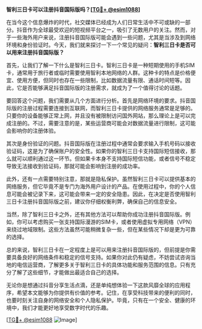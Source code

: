 **智利三日卡可以注册抖音国际版吗？[[TG💪+ @esim1088](https://t.me/s/esim1088)]**

在当今这个信息爆炸的时代，社交媒体已经成为人们日常生活中不可或缺的一部分。抖音作为全球最受欢迎的短视频平台之一，吸引了无数用户的关注。然而，对于一些海外用户来说，注册抖音国际版可能会遇到一些问题，尤其是当涉及到网络环境和身份验证时。今天，我们就来探讨一下一个常见的疑问：**智利三日卡是否可以用来注册抖音国际版？**

首先，让我们了解一下什么是智利三日卡。智利三日卡是一种短期使用的手机SIM卡，通常用于旅行者或临时需要使用智利本地网络的人群。这种卡的特点是价格便宜、使用方便，但同时也存在一些限制，比如数据流量有限、通话时间短等。因此，它是否能够满足抖音国际版的注册需求，就成为了一个值得讨论的话题。

要回答这个问题，我们需要从几个方面进行分析。首先是网络环境的要求。抖音国际版的注册过程需要连接到互联网，而智利三日卡提供的网络服务通常是足够的。只要你的设备能够正常上网，并且没有被限制访问国外网站，那么理论上是可以完成注册的。不过，需要注意的是，某些运营商可能会对数据流量进行限制，这可能会影响你的注册体验。

其次是身份验证的问题。抖音国际版在注册过程中通常会要求输入手机号码以接收验证码，这是为了确保账户的安全性。如果你的智利三日卡支持国际短信接收，那么就可以顺利通过这一环节。但如果卡本身不支持国际短信功能，或者信号不稳定导致无法接收到验证码，那就可能会影响到注册的成功率。

此外，还有一点需要特别注意，那就是隐私保护。虽然智利三日卡可以提供基本的网络服务，但它毕竟不是专门为海外用户设计的产品。在使用过程中，你的个人信息可能会被记录下来，这可能会带来一定的安全隐患。因此，在决定是否使用智利三日卡注册抖音国际版之前，建议你仔细权衡利弊，确保自己的信息安全。

当然，除了智利三日卡之外，还有其他方法可以帮助你成功注册抖音国际版。例如，你可以考虑购买一张支持国际漫游的SIM卡，或者使用虚拟专用网络（VPN）来绕过地域限制。这些方法虽然可能稍微复杂一些，但在某些情况下却是更为可靠的选择。

总的来说，智利三日卡在一定程度上是可以用来注册抖音国际版的，但前提是你需要具备良好的网络条件和稳定的信号支持。如果你对此仍有疑虑，不妨尝试咨询当地的电信运营商，了解更多关于智利三日卡的具体功能和服务范围的信息。只有充分了解了这些细节，才能做出最适合自己的选择。

无论你是想通过抖音分享生活点滴，还是单纯想体验一下这款风靡全球的应用程序，希望本文能够为你提供有价值的参考。记住，在享受科技带来的便利的同时，也要时刻关注自身的网络安全和个人隐私保护。毕竟，只有在一个安全、健康的环境中，我们才能更好地享受数字时代的乐趣。

[[TG💪+ @esim1088](https://t.me/s/esim1088) ![Image](https://i.postimg.cc/4NQfJmqS/Snipaste-2025-05-13-00-14-12.png)]